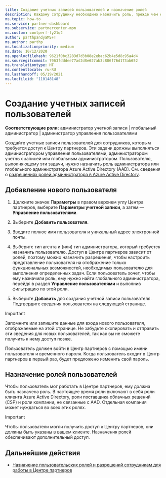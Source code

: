 ```yaml
---
title: Создание учетных записей пользователей и назначение ролей
description: Каждому сотруднику необходимо назначить роль, прежде чем он сможет получить доступ к Центру партнеров. Узнайте, как создавать учетные записи пользователей, назначать роли и задавать разрешения.
ms.topic: how-to
ms.service: partner-dashboard
ms.subservice: partnercenter-mpn
ms.custom: contperf-fy21q2
author: parthpandyaMSFT
ms.author: parthp
ms.localizationpriority: medium
ms.date: 10/12/2020
ms.openlocfilehash: 9621f0bc3283d7d3b08e2ebac62b4e5d8c95a4d4
ms.sourcegitcommit: 7063fdddee77ad2d8e627ab3c806f76d173ab652
ms.translationtype: HT
ms.contentlocale: ru-RU
ms.lasthandoff: 05/19/2021
ms.locfileid: "110148148"
---
```

# <a name="create-user-accounts"></a>Создание учетных записей пользователей  

**Соответствующие роли:** администратор учетной записи | глобальный администратор | администратор управления пользователями

Создайте учетные записи пользователей для сотрудников, которым требуется доступ к Центру партнеров. Эти задачи должны выполняться администратором управления пользователями, администратором учетных записей или глобальным администратором. Пользователю, выполняющему эти задачи, нужно назначить роль администратора или глобального администратора Azure Active Directory (AAD). См. сведения о [разрешениях ролей администратора в Azure Active Directory](/azure/active-directory/users-groups-roles/directory-assign-admin-roles).

## <a name="add-a-new-user"></a>Добавление нового пользователя

1. Щелкните значок **Параметры** в правом верхнем углу Центра партнеров, выберите **Параметры учетной записи**, а затем — **Управление пользователями**.

2. Выберите **Добавить пользователя**.

3. Введите полное имя пользователя и уникальный адрес электронной почты.

4. Выберите тип агента и (или) тип администратора, который требуется назначить пользователю. Доступ в Центре партнеров зависит от ролей, поэтому можно назначить разрешения, чтобы настроить представление пользователя на отображение только функциональных возможностей, необходимых пользователю для выполнения определенных задач.  Если пользователь хочет, чтобы ему назначили роль, ему нужно найти глобального администратора, перейдя в раздел **Управление пользователями** и выполнив фильтрацию по этой роли.

5. Выберите **Добавить** для создания учетной записи пользователя. Подтвердите сведения пользователя на следующей странице.

> [!IMPORTANT]  
> Запомните или запишите данные для входа нового пользователя, отображаемые на этой странице. Не забудьте скопировать и отправить эти сведения для новых пользователей, так как вы не сможете получить к нему доступ позже. 

Пользователь должен войти в Центр партнеров с помощью имени пользователя и временного пароля. Когда пользователь входит в Центр партнеров в первый раз, будет предложено изменить свой пароль.

## <a name="assign-user-roles"></a>Назначение ролей пользователей

Чтобы пользователь мог работать в Центре партнеров, ему должна быть назначена роль.  В настоящее время роли включают в себя роли клиента Azure Active Directory, роли поставщика облачных решений (CSP) и роли компании, не связанные с AAD. Отдельная компания может нуждаться во всех этих ролях.

>[!Important]
>Чтобы пользователи могли получить доступ к Центру партнеров, они должны быть указаны в вашем клиенте. Назначения ролей обеспечивают дополнительный доступ.

## <a name="next-steps"></a>Дальнейшие действия

- [Назначение пользовательских ролей и разрешений сотрудникам для работы в Центре партнеров](permissions-overview.md)
